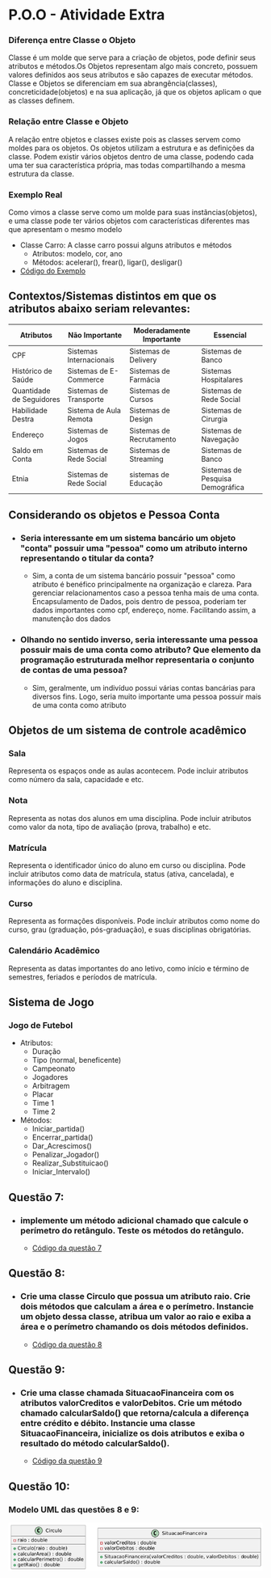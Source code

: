 # P.O.O - Atividade Extra

### Diferença entre Classe o Objeto
Classe é um molde que serve para a criação de objetos, pode definir seus atributos e métodos.Os Objetos representam algo mais concreto, possuem valores definidos aos seus atributos e são capazes de executar métodos. 
Classe e Objetos se diferenciam em sua abrangência(classes), concreticidade(objetos) e na sua aplicação, já que os objetos aplicam o que as classes definem. 


### Relação entre Classe e Objeto
A relação entre objetos e classes existe pois as classes servem como moldes para os objetos. Os objetos utilizam a estrutura e as definições da classe. Podem existir vários objetos dentro de uma classe, podendo cada uma ter sua característica própria, mas todas compartilhando a mesma estrutura da classe.

### Exemplo Real
Como vimos a classe serve como um molde para suas instâncias(objetos), e uma classe pode ter vários objetos com características diferentes mas que apresentam o mesmo modelo
- Classe Carro: A classe carro possui alguns atributos e métodos
  - Atributos: modelo, cor, ano
  - Métodos: acelerar(), frear(), ligar(), desligar()
- [Código do Exemplo](https://github.com/GabrFelps/P.O.O-activity/blob/main/Códigos/carros.ts)

## Contextos/Sistemas distintos em que os atributos abaixo seriam relevantes:

| Atributos                | Não Importante          | Moderadamente Importante | Essencial                        |
|--------------------------|-------------------------|--------------------------|----------------------------------|
| CPF                      | Sistemas Internacionais | Sistemas de Delivery     | Sistemas de Banco                |
| Histórico de Saúde       | Sistemas de E-Commerce  | Sistemas de Farmácia     | Sistemas Hospitalares            |
| Quantidade de Seguidores | Sistemas de Transporte  | Sistemas de Cursos       | Sistemas de Rede Social          |
| Habilidade Destra        | Sistema de Aula Remota  | Sistemas de Design       | Sistemas de Cirurgia             |
| Endereço                 | Sistemas de Jogos       | Sistemas de Recrutamento | Sistemas de Navegação            |
| Saldo em Conta           | Sistemas de Rede Social | Sistemas de Streaming    | Sistemas de Banco                |
| Etnia                    | Sistemas de Rede Social | sistemas de Educação     | Sistemas de Pesquisa Demográfica |


## Considerando os objetos e Pessoa Conta
 - ### Seria interessante em um sistema bancário um objeto "conta" possuir uma "pessoa" como um atributo interno representando o titular da conta?
   - Sim, a conta de um sistema bancário possuir "pessoa" como atributo é benéfico principalmente na organização e clareza. Para gerenciar relacionamentos caso a pessoa tenha mais de uma conta. Encapsulamento de Dados, pois dentro de pessoa, poderiam ter dados importantes como cpf, endereço, nome. Facilitando assim, a manutenção dos dados
 - ### Olhando no sentido inverso, seria interessante uma pessoa possuir mais de uma conta como atributo? Que elemento da programação estruturada melhor representaria o conjunto de contas de uma pessoa?
    - Sim, geralmente, um indivíduo possui várias contas bancárias para diversos fins. Logo, seria muito importante uma pessoa possuir mais de uma conta como atributo
    
## Objetos de um sistema de controle acadêmico
### Sala

Representa os espaços onde as aulas acontecem. Pode incluir atributos como número da sala, capacidade e etc.
### Nota

Representa as notas dos alunos em uma disciplina. Pode incluir atributos como valor da nota, tipo de avaliação (prova, trabalho) e etc.
### Matrícula

Representa o identificador único do aluno em curso ou disciplina. Pode incluir atributos como data de matrícula, status (ativa, cancelada), e informações do aluno e disciplina.
### Curso

Representa as formações disponíveis. Pode incluir atributos como nome do curso, grau (graduação, pós-graduação), e  suas disciplinas obrigatórias.
### Calendário Acadêmico

Representa as datas importantes do ano letivo, como início e término de semestres, feriados e períodos de matrícula.

## Sistema de Jogo

### Jogo de Futebol
- Atributos:
    - Duração
    - Tipo (normal, beneficente)
    - Campeonato
    - Jogadores
    - Arbitragem
    - Placar
    - Time 1
    - Time 2
- Métodos:
    - Iniciar_partida()
    - Encerrar_partida()
    - Dar_Acrescimos()
    - Penalizar_Jogador()
    - Realizar_Substituicao()
    - Iniciar_Intervalo()

## Questão 7:
- ### implemente um método adicional chamado que calcule o perímetro do retângulo. Teste os métodos do retângulo.
    - [Código da questão 7](https://github.com/GabrFelps/P.O.O-activity/blob/main/Códigos/q7.java)
## Questão 8:
- ### Crie uma classe Circulo que possua um atributo raio. Crie dois métodos que calculam a área e o perímetro. Instancie um objeto dessa classe, atribua um valor ao raio e exiba a área e o perímetro chamando os dois métodos definidos.
    - [Código da questão 8](https://github.com/GabrFelps/P.O.O-activity/blob/main/Códigos/q8.java)
## Questão 9:
- ### Crie uma classe chamada SituacaoFinanceira com os atributos valorCreditos e valorDebitos. Crie um método chamado calcularSaldo() que retorna/calcula a diferença entre crédito e débito. Instancie uma classe SituacaoFinanceira, inicialize os dois atributos e exiba o resultado do método calcularSaldo().
    - [Código da questão 9](https://github.com/GabrFelps/P.O.O-activity/blob/main/Códigos/q9.java)

## Questão 10:
### Modelo UML das questões 8 e 9:
![Modelo_UML](https://github.com/GabrFelps/P.O.O-activity/blob/main/uml_img/uml.png)  